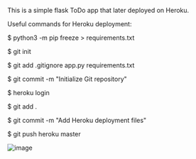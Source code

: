 This is a simple flask ToDo app that later deployed on Heroku.



Useful commands for Heroku deployment:

$ python3 -m pip freeze > requirements.txt

$ git init

$ git add .gitignore app.py requirements.txt

$ git commit -m "Initialize Git repository"


$ heroku login

$ git add .

$ git commit -m "Add Heroku deployment files"

$ git push heroku master

![image](https://user-images.githubusercontent.com/32337899/151654243-120ae357-efaa-4f6a-8b61-5f8e95ff5d53.png)
